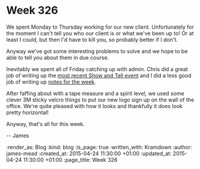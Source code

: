 Week 326
========

We spent Monday to Thursday working for our new client. Unfortunately for the moment I can't tell you who our client is or what we've been up to! Or at least I could, but then I'd have to kill you, so probably better if I don't.

Anyway we've got some interesting problems to solve and we hope to be able to tell you about them in due course.

Inevitably we spent all of Friday catching up with admin. Chris did a great job of writing up the [most recent Show and Tell event][show-and-tell-11] and I did a less good job of writing up [notes for the week][week-325].

After faffing about with a tape measure and a spirit level, we used some clever 3M sticky velcro things to put our new logo sign up on the wall of the office. We're quite pleased with how it looks and thankfully it does look pretty horizontal!

Anyway, that's all for this week.

-- James

[show-and-tell-11]: /show-and-tell-11
[week-325]: /week-325

:render_as: Blog
:kind: blog
:is_page: true
:written_with: Kramdown
:author: james-mead
:created_at: 2015-04-24 11:30:00 +01:00
:updated_at: 2015-04-24 11:30:00 +01:00
:page_title: Week 326
